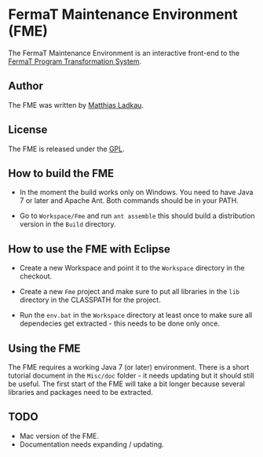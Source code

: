 # FermaT Maintenance Environment (FME)

The FermaT Maintenance Environment is an interactive front-end to the [FermaT Program Transformation System](http://www.gkc.org.uk/fermat.html).

## Author

The FME was written by [Matthias Ladkau](http://www.ladkau.de).

## License

The FME is released under the [GPL](http://www.gnu.org/licenses/gpl-3.0).

## How to build the FME

* In the moment the build works only on Windows. You need to have Java 7 or later and Apache Ant. Both commands should be in your PATH.

* Go to `Workspace/Fme` and run `ant assemble` this should build a distribution version in the `Build` directory.

## How to use the FME with Eclipse

* Create a new Workspace and point it to the `Workspace` directory in the checkout.

* Create a new `Fme` project and make sure to put all libraries in the `lib` directory in the CLASSPATH for the project.

* Run the `env.bat` in the `Workspace` directory at least once to make sure all dependecies get extracted - this needs to be done only once.

## Using the FME

The FME requires a working Java 7 (or later) environment. There is a short tutorial document in the `Misc/doc` folder - it needs updating but it should still be useful. The first start of the FME will take a bit longer because several libraries and packages need to be extracted.

## TODO

* Mac version of the FME.
* Documentation needs expanding / updating.
